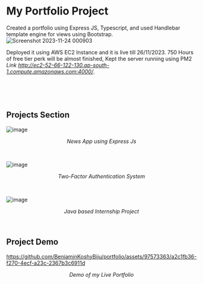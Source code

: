 # My Portfolio Project

Created a portfolio using Express JS, Typescript, and used Handlebar template engine for views using Bootstrap.
![Screenshot 2023-11-24 000903](https://github.com/BenjaminKoshyBiju/portfolio/assets/97573363/48a583ad-750f-417c-8d5d-4020cf560428)

Deployed it using AWS EC2 Instance and it is live till 26/11/2023. 750 Hours of free tier perk will be almost finished, Kept the server running using PM2 <i>Link http://ec2-52-66-122-130.ap-south-1.compute.amazonaws.com:4000/</i>.

<br><br><br> 
## Projects Section
![image](https://github.com/BenjaminKoshyBiju/portfolio/assets/97573363/5c4747d4-8429-418b-9d83-e7a8294c37c1)
<p align="center"> <i>News App using Express Js</i> </p>
<br>

![image](https://github.com/BenjaminKoshyBiju/portfolio/assets/97573363/b92d3cac-79d8-453a-9f83-8061c3d8fa1a)
<p align="center"> <i>Two-Factor Authentication System</i> </p>
<br>

![image](https://github.com/BenjaminKoshyBiju/portfolio/assets/97573363/1eb82574-d336-4019-9810-af39f2cec823)
<p align="center"> <i>Java based Internship Project</i> </p>
<br>

## Project Demo
https://github.com/BenjaminKoshyBiju/portfolio/assets/97573363/a2c1fb36-f270-4ecf-a23c-2367b3c6911d
<p align="center"> <i>Demo of my Live Portfolio</i> </p>

